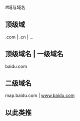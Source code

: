 #域与域名

## 顶级域
.com | .cn | ...

## 顶级域名 | 一级域名
baidu.com

## 二级域名
map.baidu.com | www.baidu.com

## 以此类推
